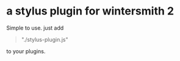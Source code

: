 # a stylus plugin for wintersmith 2

Simple to use. just add 

> "./stylus-plugin.js"

to your plugins.

